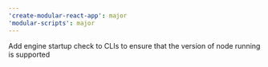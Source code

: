 ```yaml
---
'create-modular-react-app': major
'modular-scripts': major
---
```


Add engine startup check to CLIs to ensure that the version of node running is
supported
